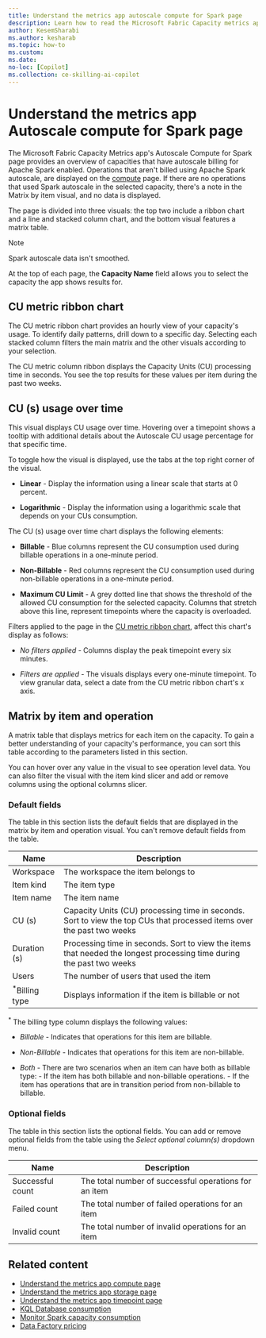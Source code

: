 ```yaml
---
title: Understand the metrics app autoscale compute for Spark page
description: Learn how to read the Microsoft Fabric Capacity metrics app's Autoscale compute for Spark page.
author: KesemSharabi
ms.author: kesharab
ms.topic: how-to
ms.custom:
ms.date:
no-loc: [Copilot]
ms.collection: ce-skilling-ai-copilot
---
```

 
# Understand the metrics app Autoscale compute for Spark page
 
The Microsoft Fabric Capacity Metrics app's Autoscale Compute for Spark page provides an overview of capacities that have autoscale billing for Apache Spark enabled. Operations that aren't billed using Apache Spark autoscale, are displayed on the [compute](./metrics-app-compute-page.md) page. If there are no operations that used Spark autoscale in the selected capacity, there's a note in the Matrix by item visual, and no data is displayed.

The page is divided into three visuals: the top two include a ribbon chart and a line and stacked column chart, and the bottom visual features a matrix table.
 
>[!NOTE]
>Spark autoscale data isn't smoothed.
 
At the top of each page, the **Capacity Name** field allows you to select the capacity the app shows results for.
 
## CU metric ribbon chart
 
The CU metric ribbon chart provides an hourly view of your capacity's usage. To identify daily patterns, drill down to a specific day. Selecting each stacked column filters the main matrix and the other visuals according to your selection.
 
The CU metric column ribbon displays the Capacity Units (CU) processing time in seconds. You see the top results for these values per item during the past two weeks.
 
## CU (s) usage over time
 
This visual displays CU usage over time. Hovering over a timepoint shows a tooltip with additional details about the Autoscale CU usage percentage for that specific time.
 
To toggle how the visual is displayed, use the tabs at the top right corner of the visual.
 
* **Linear** - Display the information using a linear scale that starts at 0 percent.
 
* **Logarithmic** - Display the information using a logarithmic scale that depends on your CUs consumption.
 
The CU (s) usage over time chart displays the following elements:
 
* **Billable** - Blue columns represent the CU consumption used during billable operations in a one-minute period.
 
* **Non-Billable** - Red columns represent the CU consumption used during non-billable operations in a one-minute period.
 
* **Maximum CU Limit** - A grey dotted line that shows the threshold of the allowed CU consumption for the selected capacity. Columns that stretch above this line, represent timepoints where the capacity is overloaded.
 
Filters applied to the page in the [CU metric ribbon chart](#CU-metric-ribbon-chart), affect this chart's display as follows:
 
* *No filters applied* - Columns display the peak timepoint every six minutes.
 
* *Filters are applied* - The visuals displays every one-minute timepoint. To view granular data, select a date from the CU metric ribbon chart's x axis.
 
 
## Matrix by item and operation
 
A matrix table that displays metrics for each item on the capacity. To gain a better understanding of your capacity's performance, you can sort this table according to the parameters listed in this section.
 
You can hover over any value in the visual to see operation level data. You can also filter the visual with the item kind slicer and add or remove columns using the optional columns slicer.
 
### Default fields
 
The table in this section lists the default fields that are displayed in the matrix by item and operation visual. You can't remove default fields from the table.
 
|Name      |Description  |
|----------|--------------|
|Workspace |The workspace the item belongs to |
|Item kind |The item type |
|Item name |The item name |
|CU (s)    |Capacity Units (CU) processing time in seconds. Sort to view the top CUs that processed items over the past two weeks   |
|Duration (s) |Processing time in seconds. Sort to view the items that needed the longest processing time during the past two weeks |
|Users     |The number of users that used the item                                 |
|<sup>*</sup>Billing type |Displays information if the item is billable or not     |
 
<sup>*</sup> The billing type column displays the following values:
 
* *Billable* - Indicates that operations for this item are billable.
 
* *Non-Billable*  - Indicates that operations for this item are non-billable.
 
* *Both* - There are two scenarios when an item can have both as billable type:
        - If the item has both billable and non-billable operations.
        - If the item has operations that are in transition period from non-billable to billable.
 
### Optional fields
 
The table in this section lists the optional fields. You can add or remove optional fields from the table using the *Select optional column(s)* dropdown menu.
 
|**Name**  |**Description**  |
|----------|-----------------|
|Successful count |The total number of successful operations for an item           |
|Failed count     |The total number of failed operations for an item               |
|Invalid count    |The total number of invalid operations for an item              |
 
## Related content
 
* [Understand the metrics app compute page](metrics-app-compute-page.md)
* [Understand the metrics app storage page](metrics-app-storage-page.md)
* [Understand the metrics app timepoint page](metrics-app-timepoint-page.md)
* [KQL Database consumption](../real-time-intelligence/kql-database-consumption.md)
* [Monitor Spark capacity consumption](../data-engineering/monitor-spark-capacity-consumption.md)
* [Data Factory pricing](../data-factory/pricing-overview.md)